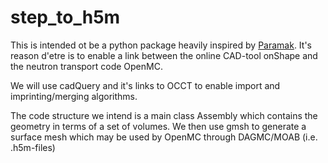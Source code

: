 # step_to_h5m
This is intended ot be a python package heavily inspired by [Paramak](https://github.com/fusion-energy/paramak).
It's reason d'etre is to enable a link between the online CAD-tool onShape and the neutron transport code OpenMC.

We will use cadQuery and it's links to OCCT to enable import and imprinting/merging algorithms.

The code structure we intend is a main class Assembly which contains the geometry in terms of a set of volumes.
We then use gmsh to generate a surface mesh which may be used by OpenMC through DAGMC/MOAB (i.e. .h5m-files)

